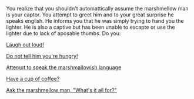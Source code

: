 You realize that you shouldn't automattically assume the
marshmellow man is your captor. You attempt to greet him and
to your great surprise he speaks english. He informs you
that he was simply trying to hand you the lighter. He is
also a captive but has been unable to escapte or use the
lighter due to lack of aposable thumbs.
Do you:

[Laugh out loud!](lol/laugh-out-loud.md)

[Do not tell him you're hungry!](hungry/hungry.md)

[Attempt to speak the marshmallowish language](marshmallowish/marshmallowish.md)

[Have a cup of coffee?](../coffee/coffee.md)

[Ask the marshmellow man, "What's it all for?"](../question/question.md)